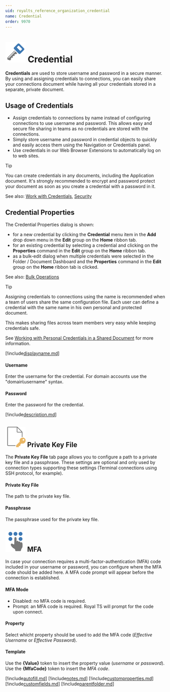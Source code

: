 ```yaml
---
uid: royalts_reference_organization_credential
name: Credential
order: 9970
---
```


# ![](/r2023/images/RoyalTS/Application/SVG_PageCredential_32.svg#img_header) Credential

**Credentials** are used to store username and password in a secure manner. By using and assigning credentials to connections, you can easily share your connections document while having all your credentials stored in a separate, private document.

## Usage of Credentials

- Assign credentials to connections by name instead of configuring connections to use username and password. This allows easy and secure file sharing in teams as no credentials are stored with the connections.
- Simply store username and password in credential objects to quickly and easily access them using the Navigation or Credentials panel.
- Use credentials in our Web Browser Extensions to automatically log on to web sites.

> [!Tip]
> You can create credentials in any documents, including the Application document. It's strongly recommended to encrypt and password protect your document as soon as you create a credential with a password in it.

See also: [Work with Credentials](xref:royalts_tutorials_credentials), [Security](xref:royalts_intro_security)

## Credential Properties

The Credential Properties dialog is shown:

- for a new credential by clicking the **Credential** menu item in the **Add** drop down menu in the **Edit** group on the **Home** ribbon tab.
- for an existing credential by selecting a credential and clicking on the **Properties** command in the **Edit** group on the **Home** ribbon tab.
- as a bulk-edit dialog when multiple credentials were selected in the Folder / Document Dashboard and the **Properties** command in the **Edit** group on the **Home** ribbon tab is clicked.

See also: [Bulk Operations](xref:royalts_tutorials_bulk)

> [!Tip]
> Assigning credentials to connections using the name is recommended when a team of users share the same configuration file. Each user can define a credential with the same name in his own personal and protected document.
>
> This makes sharing files across team members very easy while keeping credentials safe.
>
> See [Working with Personal Credentials in a Shared Document](xref:royalts_tutorials_credentials#working-with-personal-credentials-and-a-shared-document) for more information.

[!include[displayname.md](~/royalts/_shared/displayname.md)]

#### Username

Enter the username for the credential. For domain accounts use the "domain\username" syntax.

#### Password

Enter the password for the credential.

[!include[description.md](~/royalts/_shared/description.md)]

## ![](/r2023/images/RoyalTS/Application/SVG_PageKeyFile_32.svg#img_header) Private Key File

The **Private Key File** tab page allows you to configure a path to a private key file and a passphrase. These settings are optional and only used by connection types supporting these settings (Terminal connections using SSH protocol, for example).

#### Private Key File

The path to the private key file.

#### Passphrase

The passphrase used for the private key file.

## ![](/r2023/images/RoyalTS/Application/SVG_MFA_32.svg#img_header) MFA

In case your connection requires a multi-factor-authentication (MFA) code included in your username or password, you can configure where the MFA code should be added here. A MFA code prompt will appear before the connection is established.

#### MFA Mode

- Disabled: no MFA code is required.
- Prompt: an MFA code is required. Royal TS will prompt for the code upon connect.

#### Property

Select whicht property should be used to add the MFA code (_Effective Username_ or _Effective Password_).

#### Template

Use the **{Value}** token to insert the property value (_username_ or _password_). Use the **{MfaCode}** token to insert the _MFA code_.

[!include[autofill.md](~/royalts/_shared/autofill.md)]
[!include[notes.md](~/royalts/_shared/notes.md)]
[!include[customproperties.md](~/royalts/_shared/customproperties.md)]
[!include[customfields.md](~/royalts/_shared/customfields.md)]
[!include[parentfolder.md](~/royalts/_shared/parentfolder.md)]
